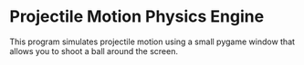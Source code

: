 # Projectile Motion Physics Engine

This program simulates projectile motion using a small pygame window that allows you to shoot a ball around the screen.
